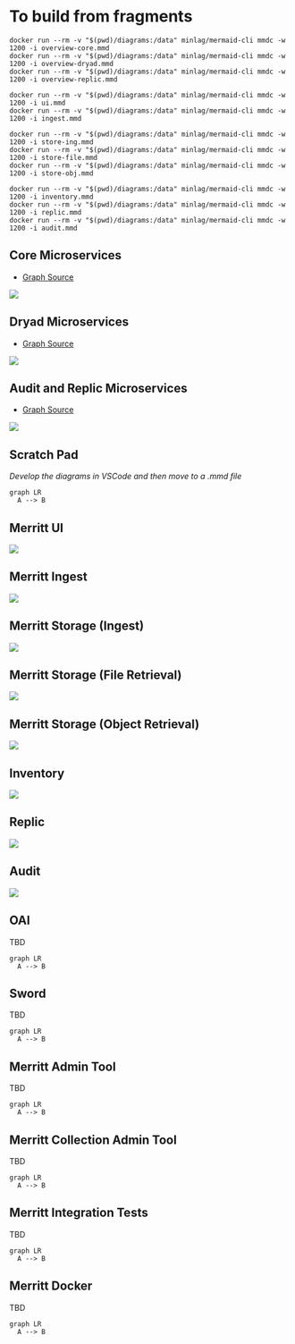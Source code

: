 # To build from fragments

```
docker run --rm -v "$(pwd)/diagrams:/data" minlag/mermaid-cli mmdc -w 1200 -i overview-core.mmd 
docker run --rm -v "$(pwd)/diagrams:/data" minlag/mermaid-cli mmdc -w 1200 -i overview-dryad.mmd
docker run --rm -v "$(pwd)/diagrams:/data" minlag/mermaid-cli mmdc -w 1200 -i overview-replic.mmd

docker run --rm -v "$(pwd)/diagrams:/data" minlag/mermaid-cli mmdc -w 1200 -i ui.mmd
docker run --rm -v "$(pwd)/diagrams:/data" minlag/mermaid-cli mmdc -w 1200 -i ingest.mmd

docker run --rm -v "$(pwd)/diagrams:/data" minlag/mermaid-cli mmdc -w 1200 -i store-ing.mmd
docker run --rm -v "$(pwd)/diagrams:/data" minlag/mermaid-cli mmdc -w 1200 -i store-file.mmd
docker run --rm -v "$(pwd)/diagrams:/data" minlag/mermaid-cli mmdc -w 1200 -i store-obj.mmd

docker run --rm -v "$(pwd)/diagrams:/data" minlag/mermaid-cli mmdc -w 1200 -i inventory.mmd
docker run --rm -v "$(pwd)/diagrams:/data" minlag/mermaid-cli mmdc -w 1200 -i replic.mmd
docker run --rm -v "$(pwd)/diagrams:/data" minlag/mermaid-cli mmdc -w 1200 -i audit.mmd

```

## Core Microservices
- [Graph Source](overview-core.mmd)

![](overview-core.mmd.svg)

## Dryad Microservices
- [Graph Source](overview-dryad.mmd)

![](https://raw.githubusercontent.com/CDLUC3/mrt-doc/mermaid/diagrams/overview-dryad.mmd.svg)

## Audit and Replic Microservices
- [Graph Source](overview-replic.mmd)

![](overview-replic.mmd.svg)

## Scratch Pad
_Develop the diagrams in VSCode and then move to a .mmd file_

```mermaid
graph LR
  A --> B
```

## Merritt UI
![](ui.mmd.svg)

## Merritt Ingest
![](ingest.mmd.svg)

## Merritt Storage (Ingest)
![](store-ing.mmd.svg)

## Merritt Storage (File Retrieval)
![](store-file.mmd.svg)

## Merritt Storage (Object Retrieval)
![](store-obj.mmd.svg)

## Inventory
![](inventory.mmd.svg)


## Replic
![](replic.mmd.svg)

## Audit
![](audit.mmd.svg)

## OAI
TBD
```mermaid
graph LR
  A --> B
```
## Sword
TBD
```mermaid
graph LR
  A --> B
```
## Merritt Admin Tool
TBD
```mermaid
graph LR
  A --> B
```
## Merritt Collection Admin Tool
TBD
```mermaid
graph LR
  A --> B
```
## Merritt Integration Tests
TBD
```mermaid
graph LR
  A --> B
```
## Merritt Docker
TBD
```mermaid
graph LR
  A --> B
```
